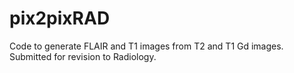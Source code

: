 # pix2pixRAD

Code to generate FLAIR and T1 images from T2 and T1 Gd images.
Submitted for revision to Radiology.
